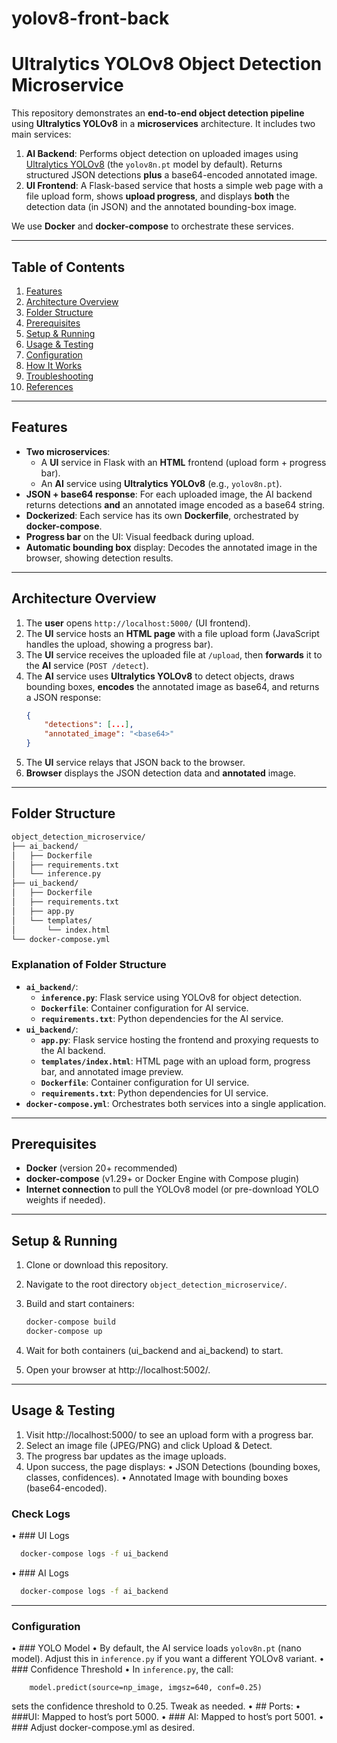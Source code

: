 # yolov8-front-back
# Ultralytics YOLOv8 Object Detection Microservice

This repository demonstrates an **end-to-end object detection pipeline** using **Ultralytics YOLOv8** in a **microservices** architecture. It includes two main services:

1. **AI Backend**: Performs object detection on uploaded images using [Ultralytics YOLOv8](https://docs.ultralytics.com/) (the `yolov8n.pt` model by default). Returns structured JSON detections **plus** a base64-encoded annotated image.
2. **UI Frontend**: A Flask-based service that hosts a simple web page with a file upload form, shows **upload progress**, and displays **both** the detection data (in JSON) and the annotated bounding-box image.

We use **Docker** and **docker-compose** to orchestrate these services.

---

## Table of Contents
1. [Features](#features)  
2. [Architecture Overview](#architecture-overview)  
3. [Folder Structure](#folder-structure)  
4. [Prerequisites](#prerequisites)  
5. [Setup & Running](#setup--running)  
6. [Usage & Testing](#usage--testing)  
7. [Configuration](#configuration)  
8. [How It Works](#how-it-works)  
9. [Troubleshooting](#troubleshooting)  
10. [References](#references)

---

## Features

- **Two microservices**:  
  - A **UI** service in Flask with an **HTML** frontend (upload form + progress bar).  
  - An **AI** service using **Ultralytics YOLOv8** (e.g., `yolov8n.pt`).  
- **JSON + base64 response**: For each uploaded image, the AI backend returns detections **and** an annotated image encoded as a base64 string.
- **Dockerized**: Each service has its own **Dockerfile**, orchestrated by **docker-compose**.
- **Progress bar** on the UI: Visual feedback during upload.
- **Automatic bounding box** display: Decodes the annotated image in the browser, showing detection results.

---

## Architecture Overview

1. The **user** opens `http://localhost:5000/` (UI frontend).
2. The **UI** service hosts an **HTML page** with a file upload form (JavaScript handles the upload, showing a progress bar).
3. The **UI** service receives the uploaded file at `/upload`, then **forwards** it to the **AI** service (`POST /detect`).
4. The **AI** service uses **Ultralytics YOLOv8** to detect objects, draws bounding boxes, **encodes** the annotated image as base64, and returns a JSON response:
   ```json
   {
       "detections": [...],
       "annotated_image": "<base64>"
   }
5. The **UI** service relays that JSON back to the browser.
6. **Browser** displays the JSON detection data and **annotated** image.

---

## Folder Structure

```bash
object_detection_microservice/
├── ai_backend/
│   ├── Dockerfile
│   ├── requirements.txt
│   └── inference.py
├── ui_backend/
│   ├── Dockerfile
│   ├── requirements.txt
│   ├── app.py
│   └── templates/
│       └── index.html
└── docker-compose.yml
```

### Explanation of Folder Structure

- **`ai_backend/`**:
  - **`inference.py`**: Flask service using YOLOv8 for object detection.
  - **`Dockerfile`**: Container configuration for AI service.
  - **`requirements.txt`**: Python dependencies for the AI service.
- **`ui_backend/`**:
  - **`app.py`**: Flask service hosting the frontend and proxying requests to the AI backend.
  - **`templates/index.html`**: HTML page with an upload form, progress bar, and annotated image preview.
  - **`Dockerfile`**: Container configuration for UI service.
  - **`requirements.txt`**: Python dependencies for UI service.
- **`docker-compose.yml`**: Orchestrates both services into a single application.

---

## Prerequisites

- **Docker** (version 20+ recommended)  
- **docker-compose** (v1.29+ or Docker Engine with Compose plugin)  
- **Internet connection** to pull the YOLOv8 model (or pre-download YOLO weights if needed).

---

## Setup & Running

1. Clone or download this repository.  
2. Navigate to the root directory `object_detection_microservice/`.  
3. Build and start containers:

   ```bash
   docker-compose build
   docker-compose up
   ```
   
4.	Wait for both containers (ui_backend and ai_backend) to start.
5.	Open your browser at http://localhost:5002/.

---

## Usage & Testing

1.	Visit http://localhost:5000/ to see an upload form with a progress bar.
2.	Select an image file (JPEG/PNG) and click Upload & Detect.
3.	The progress bar updates as the image uploads.
4.	Upon success, the page displays:
	•	JSON Detections (bounding boxes, classes, confidences).
	•	Annotated Image with bounding boxes (base64-encoded).
### Check Logs

• ### UI Logs
```bash
  docker-compose logs -f ui_backend
```
• ### AI Logs
```bash
  docker-compose logs -f ai_backend
```
---

### Configuration

• ### YOLO Model
	• By default, the AI service loads `yolov8n.pt` (nano model). Adjust this in `inference.py` if you want a different YOLOv8 variant.
• ### Confidence Threshold
	• In `inference.py`, the call:
 
 		model.predict(source=np_image, imgsz=640, conf=0.25)
   sets the confidence threshold to 0.25. Tweak as needed.
•	## Ports:
	•	###UI: Mapped to host’s port 5000.
	•	### AI: Mapped to host’s port 5001.
	•	### Adjust docker-compose.yml as desired.


